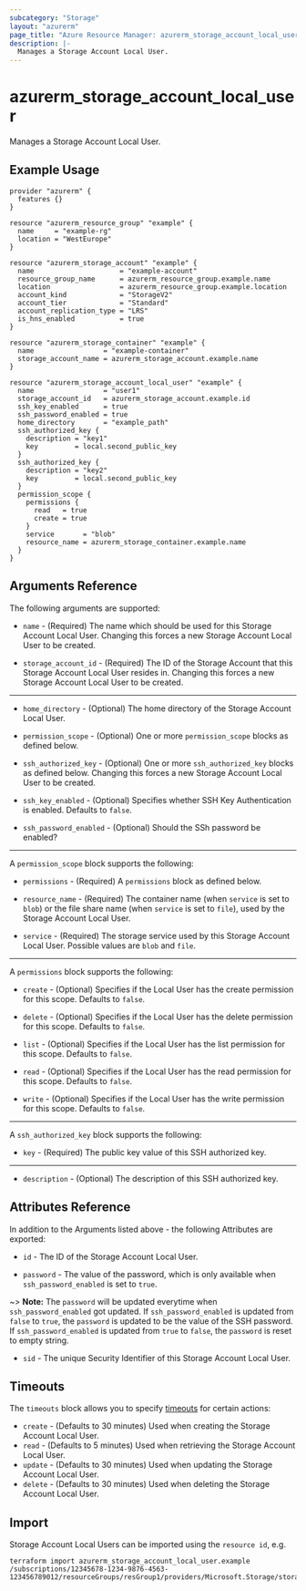 ```yaml
---
subcategory: "Storage"
layout: "azurerm"
page_title: "Azure Resource Manager: azurerm_storage_account_local_user"
description: |-
  Manages a Storage Account Local User.
---
```


# azurerm_storage_account_local_user

Manages a Storage Account Local User.

## Example Usage

```hcl
provider "azurerm" {
  features {}
}

resource "azurerm_resource_group" "example" {
  name     = "example-rg"
  location = "WestEurope"
}

resource "azurerm_storage_account" "example" {
  name                     = "example-account"
  resource_group_name      = azurerm_resource_group.example.name
  location                 = azurerm_resource_group.example.location
  account_kind             = "StorageV2"
  account_tier             = "Standard"
  account_replication_type = "LRS"
  is_hns_enabled           = true
}

resource "azurerm_storage_container" "example" {
  name                 = "example-container"
  storage_account_name = azurerm_storage_account.example.name
}

resource "azurerm_storage_account_local_user" "example" {
  name                 = "user1"
  storage_account_id   = azurerm_storage_account.example.id
  ssh_key_enabled      = true
  ssh_password_enabled = true
  home_directory       = "example_path"
  ssh_authorized_key {
    description = "key1"
    key         = local.second_public_key
  }
  ssh_authorized_key {
    description = "key2"
    key         = local.second_public_key
  }
  permission_scope {
    permissions {
      read   = true
      create = true
    }
    service       = "blob"
    resource_name = azurerm_storage_container.example.name
  }
}
```

## Arguments Reference

The following arguments are supported:

* `name` - (Required) The name which should be used for this Storage Account Local User. Changing this forces a new Storage Account Local User to be created.

* `storage_account_id` - (Required) The ID of the Storage Account that this Storage Account Local User resides in. Changing this forces a new Storage Account Local User to be created.

---

* `home_directory` - (Optional) The home directory of the Storage Account Local User.

* `permission_scope` - (Optional) One or more `permission_scope` blocks as defined below.

* `ssh_authorized_key` - (Optional) One or more `ssh_authorized_key` blocks as defined below. Changing this forces a new Storage Account Local User to be created.

* `ssh_key_enabled` - (Optional) Specifies whether SSH Key Authentication is enabled. Defaults to `false`.

* `ssh_password_enabled` - (Optional) Should the SSh password be enabled?

---

A `permission_scope` block supports the following:

* `permissions` - (Required) A `permissions` block as defined below.

* `resource_name` - (Required) The container name (when `service` is set to `blob`) or the file share name (when `service` is set to `file`), used by the Storage Account Local User.

* `service` - (Required) The storage service used by this Storage Account Local User. Possible values are `blob` and `file`.

---

A `permissions` block supports the following:

* `create` - (Optional) Specifies if the Local User has the create permission for this scope. Defaults to `false`.

* `delete` - (Optional) Specifies if the Local User has the delete permission for this scope. Defaults to `false`.

* `list` - (Optional) Specifies if the Local User has the list permission for this scope. Defaults to `false`.

* `read` - (Optional) Specifies if the Local User has the read permission for this scope. Defaults to `false`.

* `write` - (Optional) Specifies if the Local User has the write permission for this scope. Defaults to `false`.

---

A `ssh_authorized_key` block supports the following:

* `key` - (Required) The public key value of this SSH authorized key.

---

* `description` - (Optional) The description of this SSH authorized key.

## Attributes Reference

In addition to the Arguments listed above - the following Attributes are exported: 

* `id` - The ID of the Storage Account Local User.

* `password` - The value of the password, which is only available when `ssh_password_enabled` is set to `true`.

~> **Note:** The `password` will be updated everytime when `ssh_password_enabled` got updated. If `ssh_password_enabled` is updated from `false` to `true`, the `password` is updated to be the value of the SSH password. If `ssh_password_enabled` is updated from `true` to `false`, the `password` is reset to empty string.

* `sid` - The unique Security Identifier of this Storage Account Local User.

## Timeouts

The `timeouts` block allows you to specify [timeouts](https://www.terraform.io/language/resources/syntax#operation-timeouts) for certain actions:

* `create` - (Defaults to 30 minutes) Used when creating the Storage Account Local User.
* `read` - (Defaults to 5 minutes) Used when retrieving the Storage Account Local User.
* `update` - (Defaults to 30 minutes) Used when updating the Storage Account Local User.
* `delete` - (Defaults to 30 minutes) Used when deleting the Storage Account Local User.

## Import

Storage Account Local Users can be imported using the `resource id`, e.g.

```shell
terraform import azurerm_storage_account_local_user.example /subscriptions/12345678-1234-9876-4563-123456789012/resourceGroups/resGroup1/providers/Microsoft.Storage/storageAccounts/storageAccount1/localUsers/user1
```
